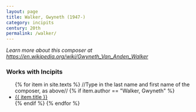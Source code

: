 ```yaml
---
layout: page
title: Walker, Gwyneth (1947-)
category: incipits
century: 20th
permalink: /walker/
---
```


*Learn more about this composer at <a href="https://en.wikipedia.org/wiki/Gwyneth_Van_Anden_Walker" target="_blank">https://en.wikipedia.org/wiki/Gwyneth_Van_Anden_Walker</a>*
<br/>

### Works with Incipits
<ul class="texts">
    {% for item in site.texts %}
    //Type in the last name and first name of the composer, as above//
      {% if item.author == "Walker, Gwyneth" %}
          <li class="text-title">
          <a href="{{ site.baseurl }}{{ item.url }}">
        {{ item.title }}
              </a>
    </li>
      {% endif %}
    {% endfor %}
</ul>